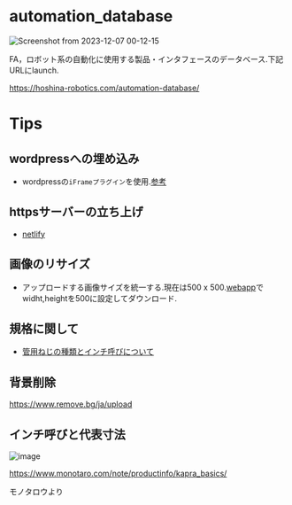 # automation_database

![Screenshot from 2023-12-07 00-12-15](https://github.com/hoshianaaa/automation_database/assets/40942409/552eac81-0328-4e0b-889f-7ee9759475e2)

FA，ロボット系の自動化に使用する製品・インタフェースのデータベース.下記URLにlaunch.  

https://hoshina-robotics.com/automation-database/


# Tips 

## wordpressへの埋め込み

- wordpressの`iFrameプラグイン`を使用.[参考](https://kinsta.com/jp/blog/wordpress-iframe/)

## httpsサーバーの立ち上げ

- [netlify](https://www.netlify.com/)

## 画像のリサイズ

- アップロードする画像サイズを統一する.現在は500 x 500.[webapp](https://fengyuanchen.github.io/compressorjs/ )でwidht,heightを500に設定してダウンロード.
 

## 規格に関して

- [管用ねじの種類とインチ呼びについて](https://www.monotaro.com/note/productinfo/kanyoneji/)

## 背景削除

https://www.remove.bg/ja/upload

## インチ呼びと代表寸法

![image](https://github.com/hoshianaaa/automation_database/assets/40942409/0d54b2f0-3d83-4f69-8e11-4352aafe2669)

https://www.monotaro.com/note/productinfo/kapra_basics/

モノタロウより

